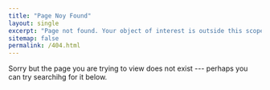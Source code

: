 ```yaml
---
title: "Page Noy Found"
layout: single
excerpt: "Page not found. Your object of interest is outside this scope"
sitemap: false
permalink: /404.html
---
```


Sorry but the page you are trying to view does not exist --- perhaps you can try searchihg for it below.

<script type="text/javascript">
  var GOOG_FIXURL_LANG = 'en';
  var GOOG_FIXURL_SITE = '{{ site.url }}'
</script>
<script type="text/javascript"
  src="//linkhelp.clients.google.com/tbproxy/lh/wm/fixurl.js">
</script>
